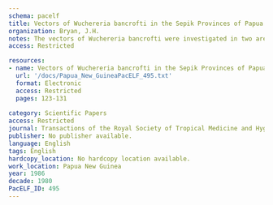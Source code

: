 ```yaml
---
schema: pacelf
title: Vectors of Wuchereria bancrofti in the Sepik Provinces of Papua New Guinea
organization: Bryan, J.H.
notes: The vectors of Wuchereria bancrofti were investigated in two areas of the Sepik Provinces of Papua New Guinea. At the village of Yauatong, indoor-resting Anopheles punctulatus had an infection rate of 47.3% and an infective rate of 3.4%. No infections occurred in 382 Culex annulirostris obtained in night-landing catches. At the village of Yankok only An. koliensis contained infective larvae but An. punctulatus and Cx quinquefasciatus were infected. Probit values of the cumulative percentages of filariae-positive mosquitoes plotted against the logarithm of the corresponding filaria count are illustrated.
access: Restricted

resources:
- name: Vectors of Wuchereria bancrofti in the Sepik Provinces of Papua New Guinea
  url: '/docs/Papua_New_GuineaPacELF_495.txt'
  format: Electronic
  access: Restricted
  pages: 123-131
 
category: Scientific Papers
access: Restricted
journal: Transactions of the Royal Society of Tropical Medicine and Hygiene
publisher: No publisher available. 
language: English 
tags: English 
hardcopy_location: No hardcopy location available.
work_location: Papua New Guinea
year: 1986
decade: 1980
PacELF_ID: 495
---
```

